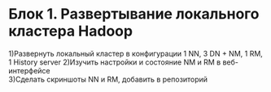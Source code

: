 # Блок 1. Развертывание локального кластера Hadoop
1)Развернуть локальный кластер в конфигурации 1 NN, 3 DN + NM, 1 RM, 1 History server
2)Изучить настройки и состояние NM и RM в веб-интерфейсе\
3)Сделать скриншоты NN и RM, добавить в репозиторий
